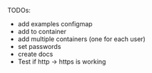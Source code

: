 TODOs:
- add examples configmap
- add to container
- add multiple containers (one for each user)
- set passwords
- create docs
- Test if http -> https is working